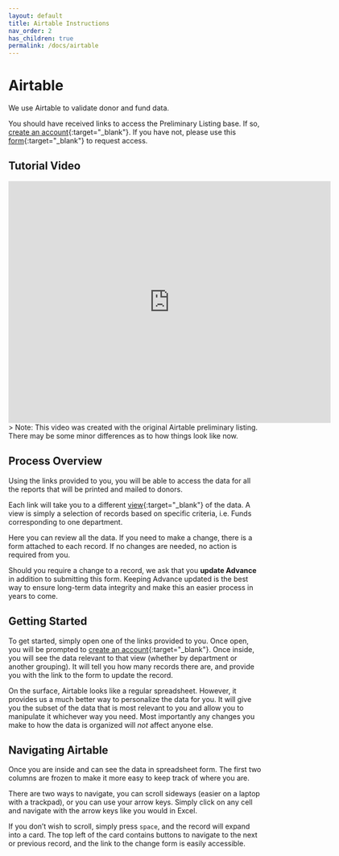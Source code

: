 ```yaml
---
layout: default
title: Airtable Instructions
nav_order: 2
has_children: true
permalink: /docs/airtable
---
```

# Airtable
We use Airtable to validate donor and fund data. 

You should have received links to access the Preliminary Listing base. If so, [create an account][1]{:target="_blank"}. If you have not, please use this [form][2]{:target="_blank"} to request access.

## Tutorial Video
<iframe src="https://player.vimeo.com/video/344856516" width="640" height="480" frameborder="0" allow="autoplay; fullscreen" allowfullscreen></iframe>
> Note: This video was created with the original Airtable preliminary listing. There may be some minor differences as to how things look like now.

## Process Overview
Using the links provided to you, you will be able to access the data for all the reports that will be printed and mailed to donors. 

Each link will take you to a different [view][3]{:target="\_blank"} of the data. A view is simply a selection of records based on specific criteria, i.e. Funds corresponding to one department. 

Here you can review all the data. If you need to make a change, there is a form attached to each record. If no changes are needed, no action is required from you.

Should you require a change to a record, we ask that you **update Advance** in addition to submitting this form. Keeping Advance updated is the best way to ensure long-term data integrity and make this an easier process in years to come. 

## Getting Started
To get started, simply open one of the links provided to you. Once open, you will be prompted to [create an account][4]{:target="\_blank"}. Once inside, you will see the data relevant to that view (whether by department or another grouping). It will tell you how many records there are, and provide you with the link to the form to update the record. 

On the surface, Airtable looks like a regular spreadsheet. However, it provides us a much better way to personalize the data for you. It will give you the subset of the data that is most relevant to you and allow you to manipulate it whichever way you need. Most importantly any changes you make to how the data is organized will _not_ affect anyone else. 

## Navigating Airtable
Once you are inside and can see the data in spreadsheet form. The first two columns are frozen to make it more easy to keep track of where you are. 

There are two ways to navigate, you can scroll sideways (easier on a laptop with a trackpad), or you can use your arrow keys. Simply click on any cell and navigate with the arrow keys like you would in Excel.

If you don’t wish to scroll, simply press `space`, and the record will expand into a card. The top left of the card contains buttons to navigate to the next or previous record, and the link to the change form is easily accessible. 

[1]:	https://ucdavis.github.io/endowmentreport//docs/account
[2]:	https://airtable.com/appGBlUU5tceomO7b/shrgeidkDdsvlEuHn
[3]:	https://ucdavis.github.io/endowmentreport//docs/views
[4]:	https://ucdavis.github.io/endowmentreport//docs/account
